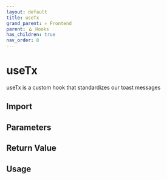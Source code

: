 ```yaml
---
layout: default
title: useTx
grand_parent: ⚛️ Frontend
parent: 🪝 Hooks
has_children: true
nav_order: 8
---
```


# useTx

useTx is a custom hook that standardizes our toast messages

## Import

## Parameters

## Return Value

## Usage